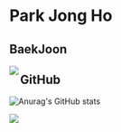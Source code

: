 Park Jong Ho
============

BaekJoon
--------
<img align='left' src="http://mazassumnida.wtf/api/generate_badge?boj=as00098">

GitHub
------
![Anurag's GitHub stats](https://github-readme-stats.vercel.app/api?username=HoJongPARK&show_icons=true&theme=vue)    


<a href="버튼을 눌렀을 때 이동할 링크" target="_blank"><img src="https://img.shields.io/badge/뱃지레이블-배경색?style=뱃지모양&logo=로고&logoColor=로고색상"/></a>
